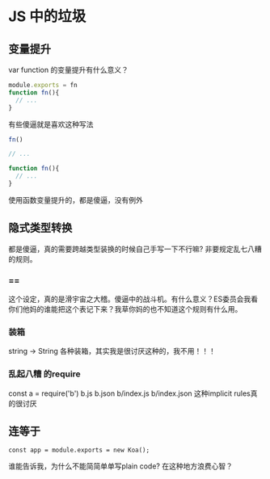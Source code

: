 # JS 中的垃圾
## 变量提升
var function 的变量提升有什么意义？
``` js
module.exports = fn
function fn(){
  // ...
}
```
有些傻逼就是喜欢这种写法
``` js
fn()

// ...

function fn(){
  // ...
}
```
使用函数变量提升的，都是傻逼，没有例外

## 隐式类型转换
都是傻逼，真的需要跨越类型装换的时候自己手写一下不行嘛? 非要规定乱七八糟的规则。

### ==
这个设定，真的是滑宇宙之大稽。傻逼中的战斗机。有什么意义？ES委员会我看你们他妈的谁能把这个表记下来？我草你妈的也不知道这个规则有什么用。

### 装箱
string -> String  各种装箱，其实我是很讨厌这种的，我不用！！！

### 乱起八糟 的require
const a = require('b')
b.js
b.json
b/index.js
b/index.json
这种implicit rules真的很讨厌

## 连等于
```
const app = module.exports = new Koa();
```
谁能告诉我，为什么不能简简单单写plain code? 在这种地方浪费心智？
